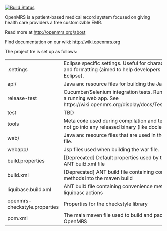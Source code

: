 [![Build Status](https://secure.travis-ci.org/openmrs/openmrs-core.png?branch=master)](https://travis-ci.org/openmrs/openmrs-core)


OpenMRS is a patient-based medical record system focused on giving health care providers a free customizable EMR.

Read more at http://openmrs.org/about

Find documentation on our wiki: http://wiki.openmrs.org

The project tre is set up as follows:

<table>
 <tr>
  <td>.settings</td>
  <td>Eclipse specific settings. Useful for character encoding and formatting (aimed to help developers using Eclipse).</td>
 </tr>
 <tr>
  <td>api/</td>
  <td>Java and resource files for building the Java api .jar file.</td>
 </tr>
 <tr>
  <td>release-test</td>
  <td>Cucumber/Selenium integration tests. Run daily against a running web app. See https://wiki.openmrs.org/display/docs/Testing+Releases</td>
 </tr>
 <tr>
  <td>test</td>
  <td>TBD</td>
 </tr>
 <tr>
  <td>tools</td>
  <td>Meta code used during compilation and testing. Does not go into any released binary (like doclets)</td>
 </tr>
 <tr>
  <td>web/</td>
  <td>Java and resource files that are used in the webapp/war file.</td>
 </tr>
 <tr>
  <td>webapp/</td>
  <td>Jsp files used when building the war file.</td>
 </tr>
 <tr> 
  <td>build.properties</td>
  <td>[Deprecated] Default properties used by the deprecated ANT build.xml file</td>
 </tr>
 <tr>
  <td>build.xml</td>
  <td>[Deprecated] ANT build file containing convenience methods into the maven build</td>
 </tr>
 <tr>
  <td>liquibase.build.xml</td>
  <td>ANT build file containing convenience methods to run liquibase actions</td>
 </tr>
 <tr>
  <td>openmrs-checkstyle.properties</td>
  <td>Properties for the checkstyle library</td>
 </tr>
 <tr>
  <td>pom.xml</td>
  <td>The main maven file used to build and package OpenMRS</td>
 </tr>  
</table>
